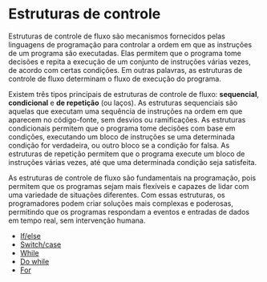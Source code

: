 # Estruturas de controle

Estruturas de controle de fluxo são mecanismos fornecidos pelas linguagens de programação para controlar a ordem em que as instruções de um programa são executadas. Elas permitem que o programa tome decisões e repita a execução de um conjunto de instruções várias vezes, de acordo com certas condições. Em outras palavras, as estruturas de controle de fluxo determinam o fluxo de execução do programa.

Existem três tipos principais de estruturas de controle de fluxo: **sequencial**, **condicional** e **de repetição** (ou laços). As estruturas sequenciais são aquelas que executam uma sequência de instruções na ordem em que aparecem no código-fonte, sem desvios ou ramificações. As estruturas condicionais permitem que o programa tome decisões com base em condições, executando um bloco de instruções se uma determinada condição for verdadeira, ou outro bloco se a condição for falsa. As estruturas de repetição permitem que o programa execute um bloco de instruções várias vezes, até que uma determinada condição seja satisfeita.

As estruturas de controle de fluxo são fundamentais na programação, pois permitem que os programas sejam mais flexíveis e capazes de lidar com uma variedade de situações diferentes. Com essas estruturas, os programadores podem criar soluções mais complexas e poderosas, permitindo que os programas respondam a eventos e entradas de dados em tempo real, sem intervenção humana.

- [If/else](if-else.md)
- [Switch/case](switch-case.md)
- [While](while.md)
- [Do while]()
- [For]()
